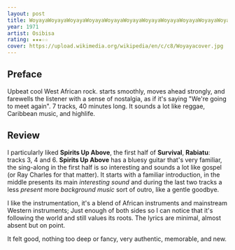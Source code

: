```yaml
---
layout: post
title: WoyayaWoyayaWoyayaWoyayaWoyayaWoyayaWoyayaWoyayaWoyayaWoyayaWoyayaWoyayaWoyayaWoyaya
year: 1971
artist: Osibisa
rating: ★★★☆☆
cover: https://upload.wikimedia.org/wikipedia/en/c/c8/Woyayacover.jpg
---
```


## Preface
Upbeat cool West African rock. starts smoothly, moves ahead strongly, and farewells the listener with a sense of nostalgia, as if it's saying "We're going to meet again". 7 tracks, 40 minutes long. It sounds a lot like reggae, Caribbean music, and highlife.

## Review
I particularly liked **Spirits Up Above**, the first half of **Survival**, **Rabiatu**: tracks 3, 4 and 6. **Spirits Up Above** has a bluesy guitar that's very familiar, the sing-along in the first half is so interesting and sounds a lot like gospel (or Ray Charles for that matter). It starts with a familiar introduction, in the middle presents its main _interesting sound_ and during the last two tracks a less _present_ more _background music_ sort of outro, like a gentle goodbye.

I like the instrumentation, it's a blend of African instruments and mainstream Western instruments; Just enough of both sides so I can notice that it's following the world and still values its roots. The lyrics are minimal, almost absent but on point.

It felt good, nothing too deep or fancy, very authentic, memorable, and new.
